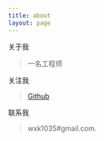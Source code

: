 ```yaml
---
title: about
layout: page
---
```


关于我

> 一名工程师

关注我

> [Github](https://github.com/xuker)

联系我

> wxk1035#gmail.com.


